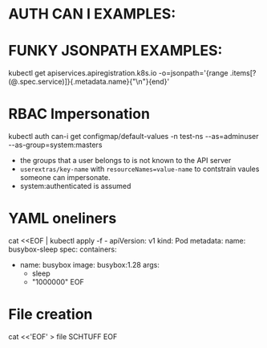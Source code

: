 # AUTH CAN I EXAMPLES:


# FUNKY JSONPATH EXAMPLES:
kubectl get apiservices.apiregistration.k8s.io -o=jsonpath='{range .items[?(@.spec.service)]}{.metadata.name}{"\n"}{end}'

# RBAC Impersonation
kubectl auth can-i get configmap/default-values -n test-ns --as=adminuser --as-group=system:masters
- the groups that a user belongs to is not known to the API server
- `userextras/key-name` with `resourceNames=value-name` to contstrain vaules someone can impersonate.
- system:authenticated is assumed

# YAML oneliners
cat <<EOF | kubectl apply -f -
apiVersion: v1
kind: Pod
metadata:
  name: busybox-sleep
spec:
  containers:
  - name: busybox
    image: busybox:1.28
    args:
    - sleep
    - "1000000"
EOF

# File creation
cat <<'EOF' > file
  SCHTUFF
EOF
